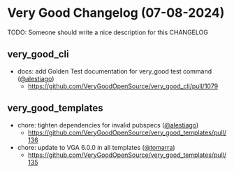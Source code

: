 # Very Good Changelog (07-08-2024)

TODO: Someone should write a nice description for this CHANGELOG

## very_good_cli
- docs: add Golden Test documentation for very_good test command ([@alestiago](https://github.com/alestiago))
	- https://github.com/VeryGoodOpenSource/very_good_cli/pull/1079

## very_good_templates
- chore: tighten dependencies for invalid pubspecs ([@alestiago](https://github.com/alestiago))
	- https://github.com/VeryGoodOpenSource/very_good_templates/pull/136
- chore: update to VGA 6.0.0 in all templates ([@tomarra](https://github.com/tomarra))
	- https://github.com/VeryGoodOpenSource/very_good_templates/pull/135
